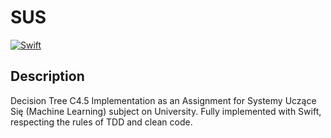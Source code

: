 # SUS

[![Swift](https://github.com/LSWarss/SUS/actions/workflows/testing.yml/badge.svg)](https://github.com/LSWarss/SUS/actions/workflows/testing.yml)

## Description

Decision Tree C4.5 Implementation as an Assignment for Systemy Uczące Się (Machine Learning) subject on University.
Fully implemented with Swift, respecting the rules of TDD and clean code. 

